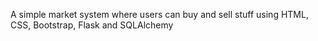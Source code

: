  A simple market system where users can buy and sell stuff using HTML, CSS, Bootstrap, Flask and SQLAlchemy
 
